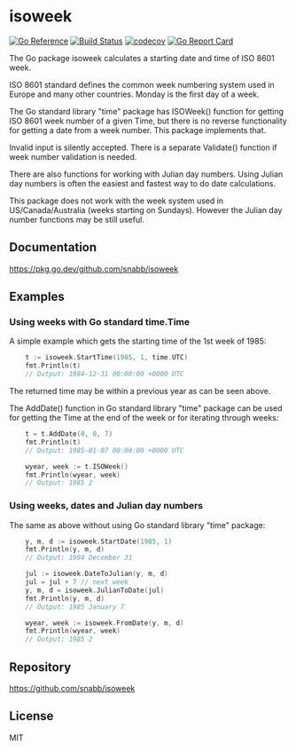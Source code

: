 isoweek
=======

[![Go Reference](https://pkg.go.dev/badge/github.com/snabb/isoweek.svg)](https://pkg.go.dev/github.com/snabb/isoweek)
[![Build Status](https://github.com/snabb/isoweek/actions/workflows/go.yml/badge.svg)](https://github.com/snabb/isoweek/actions/workflows/go.yml)
[![codecov](https://codecov.io/gh/snabb/isoweek/branch/master/graph/badge.svg)](https://codecov.io/gh/snabb/isoweek)
[![Go Report Card](https://goreportcard.com/badge/github.com/snabb/isoweek)](https://goreportcard.com/report/github.com/snabb/isoweek)

The Go package isoweek calculates a starting date and time of ISO 8601
week.

ISO 8601 standard defines the common week numbering system used in Europe
and many other countries. Monday is the first day of a week.

The Go standard library "time" package has ISOWeek() function for getting
ISO 8601 week number of a given Time, but there is no reverse functionality
for getting a date from a week number. This package implements that.

Invalid input is silently accepted. There is a separate Validate()
function if week number validation is needed.

There are also functions for working with Julian day numbers. Using Julian
day numbers is often the easiest and fastest way to do date calculations.

This package does not work with the week system used in US/Canada/Australia
(weeks starting on Sundays). However the Julian day number functions
may be still useful.


Documentation
-------------

https://pkg.go.dev/github.com/snabb/isoweek


Examples
--------

### Using weeks with Go standard time.Time

A simple example which gets the starting time of the 1st week of 1985:
```Go
	t := isoweek.StartTime(1985, 1, time.UTC)
	fmt.Println(t)
	// Output: 1984-12-31 00:00:00 +0000 UTC
```
The returned time may be within a previous year as can be seen above.

The AddDate() function in Go standard library "time" package can be used
for getting the Time at the end of the week or for iterating through weeks:
```Go
	t = t.AddDate(0, 0, 7)
	fmt.Println(t)
	// Output: 1985-01-07 00:00:00 +0000 UTC

	wyear, week := t.ISOWeek()
	fmt.Println(wyear, week)
	// Output: 1985 2
```

### Using weeks, dates and Julian day numbers

The same as above without using Go standard library "time" package:

```Go
	y, m, d := isoweek.StartDate(1985, 1)
	fmt.Println(y, m, d)
	// Output: 1984 December 31

	jul := isoweek.DateToJulian(y, m, d)
	jul = jul + 7 // next week
	y, m, d = isoweek.JulianToDate(jul)
	fmt.Println(y, m, d)
	// Output: 1985 January 7

	wyear, week := isoweek.FromDate(y, m, d)
	fmt.Println(wyear, week)
	// Output: 1985 2
```


Repository
----------

https://github.com/snabb/isoweek


License
-------

MIT

